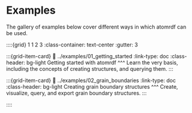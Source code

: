 # Examples

The gallery of examples below cover different ways in which atomrdf can be used.

::::{grid} 1 1 2 3
:class-container: text-center
:gutter: 3

:::{grid-item-card}
:link: ../examples/01_getting_started
:link-type: doc
:class-header: bg-light
Getting started with atomrdf
^^^
Learn the very basis, including the concepts of creating structures, and querying them.
:::

:::{grid-item-card}
:link: ../examples/02_grain_boundaries
:link-type: doc
:class-header: bg-light
Creating grain boundary structures
^^^
Create, visualize, query, and export grain boundary structures.
:::

::::


